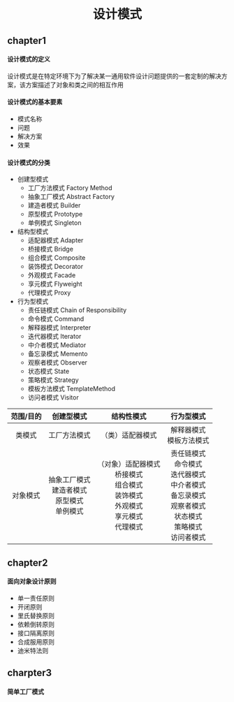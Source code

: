 # <center> 设计模式 </center>
## chapter1
#### 设计模式的定义
设计模式是在特定环境下为了解决某一通用软件设计问题提供的一套定制的解决方案，该方案描述了对象和类之间的相互作用
#### 设计模式的基本要素
* 模式名称
* 问题
* 解决方案
* 效果
#### 设计模式的分类
* 创建型模式
  * 工厂方法模式 Factory Method
  * 抽象工厂模式 Abstract Factory
  * 建造者模式 Builder
  * 原型模式 Prototype
  * 单例模式 Singleton
* 结构型模式
  * 适配器模式 Adapter
  * 桥接模式 Bridge
  * 组合模式 Composite
  * 装饰模式 Decorator
  * 外观模式 Facade
  * 享元模式 Flyweight
  * 代理模式 Proxy
* 行为型模式
  * 责任链模式 Chain of Responsibility
  * 命令模式 Command
  * 解释器模式 Interpreter
  * 迭代器模式 Iterator
  * 中介者模式 Mediator
  * 备忘录模式 Memento
  * 观察者模式 Observer
  * 状态模式 State
  * 策略模式 Strategy
  * 模板方法模式 TemplateMethod
  * 访问者模式 Visitor

| 范围/目的                 | 创建型模式                                                   | 结构性模式                                                   | 行为型模式                                                   |
| ------------------------- | ------------------------------------------------------------ | ------------------------------------------------------------ | ------------------------------------------------------------ |
| <center>类模式</center>   | <center>工厂方法模式</center>                                | <center>（类）适配器模式</center>                            | <center>解释器模式<br/>模板方法模式<br/></center>            |
| <center>对象模式</center> | <center>抽象工厂模式<br/>建造者模式<br/>原型模式<br/>单例模式</center> | <center>（对象）适配器模式<br/>桥接模式<br/>组合模式<br/>装饰模式<br/>外观模式<br/>享元模式<br/>代理模式<br/></center> | <center>责任链模式<br/>命令模式<br/>迭代器模式<br/>中介者模式<br/>备忘录模式<br/>观察者模式<br/>状态模式<br/>策略模式<br/>访问者模式<br/></center> |


## chapter2
#### 面向对象设计原则
* 单一责任原则
* 开闭原则
* 里氏替换原则
* 依赖倒转原则
* 接口隔离原则
* 合成服用原则
* 迪米特法则

## charpter3
#### 简单工厂模式
